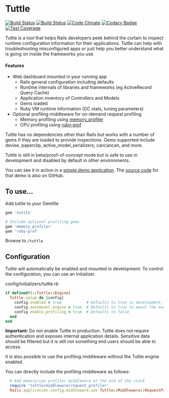 # Tuttle

[![Build Status](https://github.com/dgynn/tuttle/workflows/tests/badge.svg)](https://github.com/dgynn/tuttle/actions)
[![Build Status](https://api.travis-ci.org/dgynn/tuttle.svg?branch=develop)](https://travis-ci.org/dgynn/tuttle)
[![Code Climate](https://codeclimate.com/github/dgynn/tuttle/badges/gpa.svg)](https://codeclimate.com/github/dgynn/tuttle)
[![Codacy Badge](https://api.codacy.com/project/badge/Grade/494ffe3bb99b4d139ca975eaeec72808)](https://www.codacy.com/app/davegynn/tuttle)
[![Test Coverage](https://codeclimate.com/github/dgynn/tuttle/badges/coverage.svg)](https://codeclimate.com/github/dgynn/tuttle)

Tuttle is a tool that helps Rails developers peek behind the curtain to inspect runtime configuration
information for their applications. Tuttle can help with troubleshooting misconfigured
apps or just help you better understand what is going on inside the frameworks you use.

#### Features

* Web dashboard mounted in your running app
  * Rails general configuration including defaults
  * Runtime internals of libraries and frameworks (eg ActiveRecord Query Cache)
  * Application inventory of Controllers and Models
  * Gems loaded
  * Ruby VM runtime information (GC stats, tuning parameters)
* Optional profiling middleware for on-demand request profiling
  * Memory profiling using [memory_profiler](https://github.com/SamSaffron/memory_profiler)
  * CPU profiling using [ruby-prof](https://github.com/ruby-prof/ruby-prof)


Tuttle has no dependencies other than Rails but works with a number of gems if
they are loaded to provide inspections.
Gems supported include devise, paperclip, active_model_serializers, cancancan, and more.

Tuttle is still in beta/proof-of-concept mode but is safe to use in development and disabled by default in other environments.

You can see it in action in a [simple demo application](http://tuttle-demo.herokuapp.com/). The [source code](https://github.com/dgynn/tuttle-demo) for that demo is also on GitHub.

## To use...

Add tuttle to your Gemfile
```ruby
gem 'tuttle'

# Include optional profiling gems
gem 'memory_profiler'
gem 'ruby-prof'

```
Browse to `/tuttle`

## Configuration

Tuttle will automatically be enabled and mounted in development. To control the
configuration, you can use an initializer.

config/initializers/tuttle.rb
```ruby
if defined?(::Tuttle::Engine)
  Tuttle.setup do |config|
    config.enabled = true           # Defaults to true in development, false in other environments
    config.automount_engine = true  # Defaults to true to mount the engine at /tuttle
    config.enable_profiling = true  # Defaults to false
  end
end
```

**Important:** Do not enable Tuttle in production. Tuttle does not require authentication
and exposes internal application details. Sensitive data should be filtered but
it is still not something end users should be able to access.

It is also possible to use the profiling middleware without the Tuttle engine enabled.

You can directly include the profiling middleware as follows:

```ruby
  # Add memory/cpu profiler middleware at the end of the stack
  require 'tuttle/middleware/request_profiler'
  Rails.application.config.middleware.use Tuttle::Middleware::RequestProfiler
```
